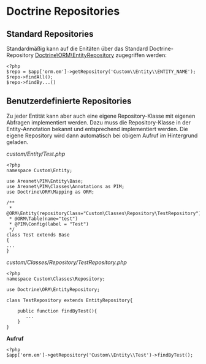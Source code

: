 # Doctrine Repositories

## Standard Repositories
Standardmäßig kann auf die Enitäten über das Standard Doctrine-Repository [Doctrine\ORM\EntityRepository](http://docs.doctrine-project.org/projects/doctrine-orm/en/latest/reference/working-with-objects.html#querying) zugegriffen werden:

```
<?php
$repo = $app['orm.em']->getRepository('Custom\\Entity\\ENTITY_NAME');
$repo->findAll();
$repo->findBy...()
```

## Benutzerdefinierte Repositories

Zu jeder Entität kann aber auch eine eigene Repository-Klasse mit eigenen Abfragen implementiert werden. Dazu muss die Repository-Klasse in der Entity-Annotation bekannt und entsprechend implementiert werden. Die eigene Repository wird dann automatisch bei obigem Aufruf im Hintergrund geladen.

_custom/Entity/Test.php_
```
<?php
namespace Custom\Entity;

use Areanet\PIM\Entity\Base;
use Areanet\PIM\Classes\Annotations as PIM;
use Doctrine\ORM\Mapping as ORM;

/**
 * @ORM\Entity(repositoryClass="Custom\Classes\Repository\TestRepository")
 * @ORM\Table(name="test")
 * @PIM\Config(label = "Test")
 */
class Test extends Base
{
...
}
```

_custom/Classes/Repository/TestRepository.php_
```
<?php
namespace Custom\Classes\Repository;

use Doctrine\ORM\EntityRepository;

class TestRepository extends EntityRepository{

    public function findByTest(){
       ...
    }
}
```

**Aufruf**
```
<?php
$app['orm.em']->getRepository('Custom\\Entity\\Test')->findByTest();
```